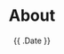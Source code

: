 ---
title: "About"
description: [Desctiption]
date: '{{ .Date }}'
aliases:
  - about-us
  - about-hugo
  - contact
license: CC BY-NC-ND
#lastmod: '2020-10-09'
menu:
    main: 
        weight: -90
        params:
            icon: user
---